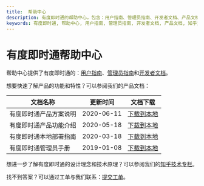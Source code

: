 ```yaml
---
title:  帮助中心
description: 有度即时通的帮助中心，包含：用户指南、管理员指南、开发者文档、产品文档、知乎文档链接等信息
keywords: 有度即时通, 帮助中心, 用户指南, 管理员指南, 开发者文档, 产品文档, 知乎文档
---
```


# 有度即时通帮助中心

帮助中心提供了有度即时通的：[用户指南](./user/)、[管理员指南](./admin/)和[开发者文档](./api/b01_00001.html)。

想要快速了解产品的功能和特性？可以参阅我们的产品文档：

| 文档名称               | 更新时间   | 文档下载                                       |
| ---------------------- | ---------- | ---------------------------------------------- |
| 有度即时通产品方案说明 | 2020-06-11 | [下载到本地](./res/youdu-product-overview.pdf) |
| 有度即时通产品功能介绍 | 2020-05-18 | [下载到本地](./res/youdu-product-detail.pdf)   |
| 有度即时通本地部署指南 | 2020-03-18 | [下载到本地](./res/youdu-deploy-guide.pdf)     |
| 有度即时通管理员手册   | 2019-01-08 | [下载到本地](./res/youdu-admin-guide.pdf)      |

想进一步了解有度即时通的设计理念和技术原理？可以参阅我们的[知乎技术专栏](https://www.zhihu.com/people/youdu.im/posts)。

找不到答案？可以通过工单与我们联系：[提交工单](https://youdu.kf5.com/)。